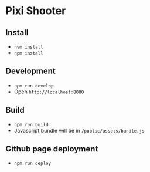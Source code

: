 # Pixi Shooter

## Install
- `nvm install`
- `npm install`

## Development
- `npm run develop`
- Open `http://localhost:8080`

## Build
- `npm run build`
- Javascript bundle will be in `/public/assets/bundle.js`

## Github page deployment
- `npm run deploy`
